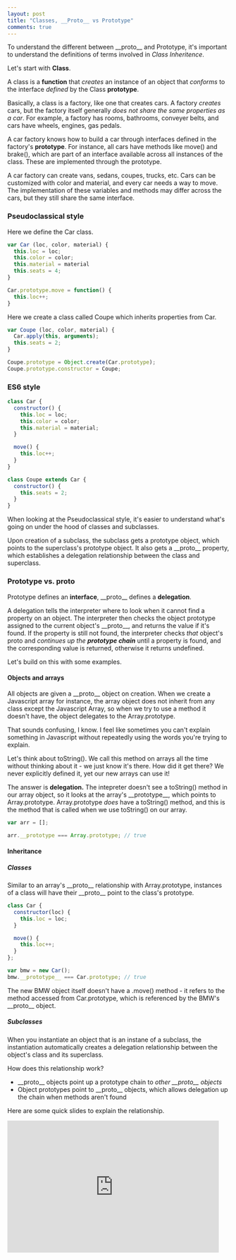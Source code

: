 ```yaml
---
layout: post
title: "Classes, __Proto__ vs Prototype"
comments: true
---
```

To understand the different between \_\_proto__ and Prototype, it's important to understand the definitions of terms involved in _Class Inheritence_.

Let's start with **Class**.

A class is a **function** that _creates_ an instance of an object that _conforms_ to the interface _defined_ by the Class **prototype**.

Basically, a class is a factory, like one that creates cars. A factory *creates* cars, but the factory itself generally *does not share the same properties as a car*. For example, a factory has rooms, bathrooms, conveyer belts, and cars have wheels, engines, gas pedals. 

A car factory knows how to build a car through interfaces defined in the factory's **prototype**. For instance, all cars have methods like move() and brake(), which are part of an interface available across all instances of the class. These are implemented through the prototype.

A car factory can create vans, sedans, coupes, trucks, etc. Cars can be customized with color and material, and every car needs a way to move. The implementation of these variables and methods may differ across the cars, but they still share the same interface.

### Pseudoclassical style
Here we define the Car class.
```javascript
var Car (loc, color, material) {
  this.loc = loc;
  this.color = color;
  this.material = material
  this.seats = 4;
}

Car.prototype.move = function() {
  this.loc++;
}
```
Here we create a class called Coupe which inherits properties from Car.
```javascript
var Coupe (loc, color, material) {
  Car.apply(this, arguments);
  this.seats = 2;
}

Coupe.prototype = Object.create(Car.prototype);
Coupe.prototype.constructor = Coupe;
```

### ES6 style
```javascript
class Car {
  constructor() {
    this.loc = loc;
    this.color = color;
    this.material = material;
  }

  move() {
    this.loc++;
  }
}
```
```javascript
class Coupe extends Car {
  constructor() {
    this.seats = 2;
  }
}
```

When looking at the Pseudoclassical style, it's easier to understand what's going on under the hood of classes and subclasses. 

Upon creation of a subclass, the subclass gets a prototype object, which points to the superclass's prototype object. It also gets a \_\_proto__ property, which establishes a delegation relationship between the class and superclass.

### Prototype vs. __proto__
Prototype defines an **interface**, \_\_proto__ defines a **delegation**.

A delegation tells the interpreter where to look when it cannot find a property on an object. The interpreter then checks the object prototype assigned to the current object's \_\_proto__, and returns the value if it's found. If the property is still not found, the interpreter checks *that* object's proto and *continues up the ***prototype chain**** until a property is found, and the corresponding value is returned, otherwise it returns undefined.

Let's build on this with some examples.

#### Objects and arrays
All objects are given a \_\_proto__ object on creation. When we create a Javascript array for instance, the array object does not inherit from any class except the Javascript Array, so when we try to use a method it doesn't have, the object delegates to the Array.prototype.

That sounds confusing, I know. I feel like sometimes you can't explain something in Javascript without repeatedly using the words you're trying to explain.

Let's think about toString(). We call this method on arrays all the time without thinking about it - we just know it's there. How did it get there? We never explicitly defined it, yet our new arrays can use it!

The answer is **delegation.** The intepreter doesn't see a toString() method in our array object, so it looks at the array's \_\_prototype__, which points to Array.prototype. Array.prototype *does* have a toString() method, and this is the method that is called when we use toString() on our array.

```javascript
var arr = [];

arr.__prototype === Array.prototype; // true
```
#### Inheritance
##### Classes
Similar to an array's \_\_proto__ relationship with Array.prototype, instances of a class will have their \_\_proto__ point to the class's prototype.

```javascript
class Car {
  constructor(loc) {
    this.loc = loc;
  }

  move() {
    this.loc++;
  }
};

var bmw = new Car();
bmw.__prototype__ === Car.prototype; // true
```
The new BMW object itself doesn't have a .move() method - it refers to the method accessed from Car.prototype, which is referenced by the BMW's \_\_proto__ object.

##### Subclasses

When you instantiate an object that is an instane of a subclass, the instantiation automatically creates a delegation relationship between the object's class and its superclass.

How does this relationship work?

* \_\_proto__ objects point up a prototype chain to *other \_\_proto__ objects*
* Object prototypes point to \_\_proto__ objects, which allows delegation up the chain when methods aren't found

Here are some quick slides to explain the relationship.
<iframe src="https://docs.google.com/presentation/d/e/2PACX-1vQw8AwYNGXBH2U1T_FkYFpQj3n7Sf_ROLGEvTPtqGYfNCgXq8HpS0fmyOLdlAVW6WDmFgVLgvRqOSLA/embed?start=false&loop=false&delayms=3000" frameborder="0" width="480" height="299" allowfullscreen="true" mozallowfullscreen="true" webkitallowfullscreen="true"></iframe>